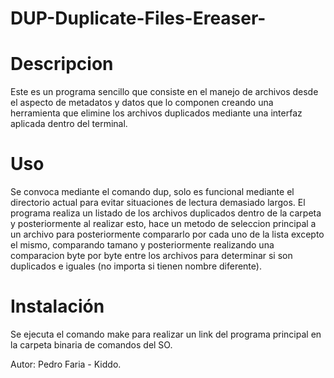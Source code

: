 # DUP-Duplicate-Files-Ereaser-

# Descripcion

  Este es un programa sencillo que consiste en el manejo de archivos desde el aspecto de metadatos y datos que lo componen creando una herramienta que elimine los archivos duplicados mediante una interfaz aplicada dentro del terminal.
  
  
# Uso

  Se convoca mediante el comando dup, solo es funcional mediante el directorio actual para evitar situaciones de lectura demasiado largos. El programa realiza un listado de los archivos duplicados dentro de la carpeta y posteriormente al realizar esto, hace un metodo de seleccion principal a un archivo para posteriormente compararlo por cada uno de la lista excepto el mismo, comparando tamano y posteriormente realizando una comparacion byte por byte entre los archivos para determinar si son duplicados e iguales (no importa si tienen nombre diferente).
  
# Instalación

  Se ejecuta el comando make para realizar un link del programa principal en la carpeta binaria de comandos del SO.
  
  
Autor: Pedro Faria - Kiddo.
